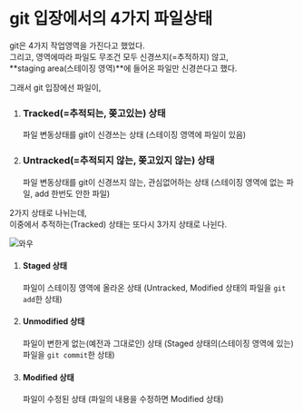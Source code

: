 # git 입장에서의 4가지 파일상태

git은 4가지 작업영역을 가진다고 했었다.    
그리고, 영역에따라 파일도 무조건 모두 신경쓰지(=추적하지) 않고,  
**staging area(스테이징 영역)**에 들어온 파일만 신경쓴다고 했다.  

그래서 git 입장에선 파일이,
1. ### Tracked(=추적되는, 쫒고있는) 상태
    파일 변동상태를 git이 신경쓰는 상태 (스테이징 영역에 파일이 있음)
2. ### Untracked(=추적되지 않는, 쫒고있지 않는) 상태 
    파일 변동상태를 git이 신경쓰지 않는, 관심없어하는 상태 (스테이징 영역에 없는 파일, add 한번도 안한 파일)

2가지 상태로 나뉘는데,   
이중에서 추적하는(Tracked) 상태는 또다시 3가지 상태로 나뉜다.

![와우](https://user-images.githubusercontent.com/48408417/98904752-8e709200-24fd-11eb-99a1-975818b284ef.png)

1. #### Staged 상태
    파일이 스테이징 영역에 올라온 상태
    (Untracked, Modified 상태의 파일을 ```git add```한 상태)
2. #### Unmodified 상태 
    파일이 변한게 없는(예전과 그대로인) 상태
    (Staged 상태의(스테이징 영역에 있는) 파일을 ```git commit```한 상태)
3. #### Modified 상태 
    파일이 수정된 상태
    (파일의 내용을 수정하면 Modified 상태)

